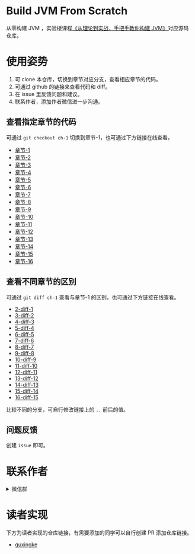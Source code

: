# Build JVM From Scratch

从零构建 JVM ，实验楼课程[《从理论到实战，手把手教你构建 JVM》](https://www.lanqiao.cn/courses/2849)对应源码仓库。

# 使用姿势

1. 可 clone 本仓库，切换到章节对应分支，查看相应章节的代码。
2. 可通过 github 的链接来查看代码和 diff。
3. 在 issue 里反馈问题和建议。
4. 联系作者，添加作者微信进一步沟通。

## 查看指定章节的代码

可通过 `git checkout ch-1` 切换到章节-1，也可通过下方链接在线查看。

- [章节-1](https://github.com/guxingke/build-jvm-from-scratch/tree/ch-1)
- [章节-2](https://github.com/guxingke/build-jvm-from-scratch/tree/ch-2)
- [章节-3](https://github.com/guxingke/build-jvm-from-scratch/tree/ch-3)
- [章节-4](https://github.com/guxingke/build-jvm-from-scratch/tree/ch-4)
- [章节-5](https://github.com/guxingke/build-jvm-from-scratch/tree/ch-5)
- [章节-6](https://github.com/guxingke/build-jvm-from-scratch/tree/ch-6)
- [章节-7](https://github.com/guxingke/build-jvm-from-scratch/tree/ch-7)
- [章节-8](https://github.com/guxingke/build-jvm-from-scratch/tree/ch-8)
- [章节-9](https://github.com/guxingke/build-jvm-from-scratch/tree/ch-9)
- [章节-10](https://github.com/guxingke/build-jvm-from-scratch/tree/ch-10)
- [章节-11](https://github.com/guxingke/build-jvm-from-scratch/tree/ch-11)
- [章节-12](https://github.com/guxingke/build-jvm-from-scratch/tree/ch-12)
- [章节-13](https://github.com/guxingke/build-jvm-from-scratch/tree/ch-13)
- [章节-14](https://github.com/guxingke/build-jvm-from-scratch/tree/ch-14)
- [章节-15](https://github.com/guxingke/build-jvm-from-scratch/tree/ch-15)
- [章节-16](https://github.com/guxingke/build-jvm-from-scratch/tree/ch-16)

## 查看不同章节的区别

可通过 `git diff ch-1` 查看与章节-1 的区别，也可通过下方链接在线查看。

- [2-diff-1](https://github.com/guxingke/build-jvm-from-scratch/compare/ch-1..ch-2?expand=1)
- [3-diff-2](https://github.com/guxingke/build-jvm-from-scratch/compare/ch-2..ch-3?expand=1)
- [4-diff-3](https://github.com/guxingke/build-jvm-from-scratch/compare/ch-3..ch-4?expand=1)
- [5-diff-4](https://github.com/guxingke/build-jvm-from-scratch/compare/ch-4..ch-5?expand=1)
- [6-diff-5](https://github.com/guxingke/build-jvm-from-scratch/compare/ch-5..ch-6?expand=1)
- [7-diff-6](https://github.com/guxingke/build-jvm-from-scratch/compare/ch-6..ch-7?expand=1)
- [8-diff-7](https://github.com/guxingke/build-jvm-from-scratch/compare/ch-7..ch-8?expand=1)
- [9-diff-8](https://github.com/guxingke/build-jvm-from-scratch/compare/ch-8..ch-9?expand=1)
- [10-diff-9](https://github.com/guxingke/build-jvm-from-scratch/compare/ch-9..ch-10?expand=1)
- [11-diff-10](https://github.com/guxingke/build-jvm-from-scratch/compare/ch-10..ch-11?expand=1)
- [12-diff-11](https://github.com/guxingke/build-jvm-from-scratch/compare/ch-11..ch-12?expand=1)
- [13-diff-12](https://github.com/guxingke/build-jvm-from-scratch/compare/ch-12..ch-13?expand=1)
- [14-diff-13](https://github.com/guxingke/build-jvm-from-scratch/compare/ch-13..ch-14?expand=1)
- [15-diff-14](https://github.com/guxingke/build-jvm-from-scratch/compare/ch-14..ch-15?expand=1)
- [16-diff-15](https://github.com/guxingke/build-jvm-from-scratch/compare/ch-15..ch-16?expand=1)

比较不同的分支，可自行修改链接上的 `..` 前后的值。

## 问题反馈

创建 `issue` 即可。

# 联系作者

<details>
<summary>微信群</summary>
<p>加个人微信 `guxingke_`，备注 jvm 拉你进群。</p>

<img style="margin:0 auto;display:block;" src='https://raw.githubusercontent.com/guxingke/mini-jvm/master/docs/assets/imgs/wechat.jpeg'></img>
</details>

# 读者实现

下方为读者实现的仓库链接，有需要添加的同学可以自行创建 PR 添加仓库链接。

- [guxingke](https://github.com/guxingke/build-jvm-from-scratch)

